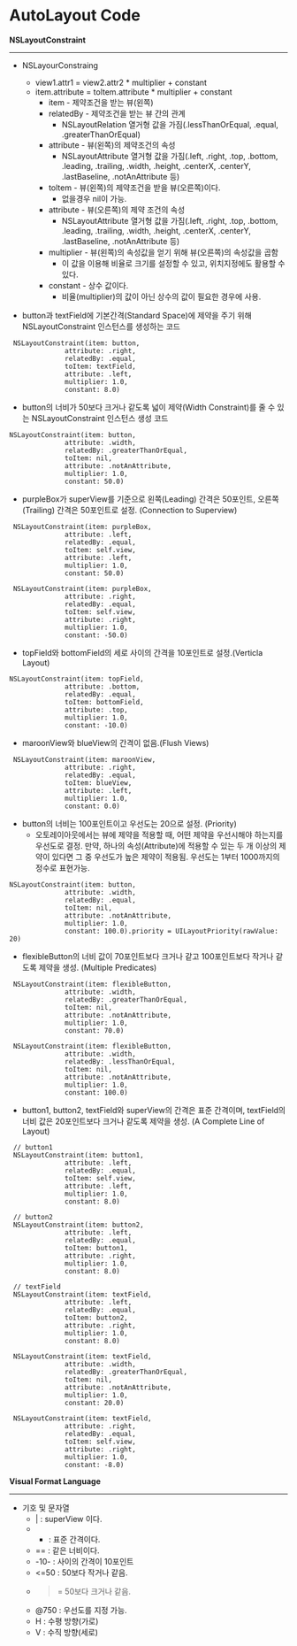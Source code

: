 # AutoLayout Code

**NSLayoutConstraint**

---

- NSLayourConstraing
    - view1.attr1 = view2.attr2 * multiplier + constant
    - item.attribute = toltem.attribute * multiplier + constant
        - item - 제약조건을 받는 뷰(왼쪽)
        - relatedBy - 제약조건을 받는 뷰 간의 관계
            - NSLayoutRelation 열거형 값을 가짐(.lessThanOrEqual, .equal, .greaterThanOrEqual)
        - attribute - 뷰(왼쪽)의 제약조건의 속성
            - NSLayoutAttribute 열거형 값을 가짐(.left, .right, .top, .bottom, .leading, .trailing, .width, .height, .centerX, .centerY, .lastBaseline, .notAnAttribute 등)
        - toltem - 뷰(왼쪽)의 제약조건을 받을 뷰(오른쪽)이다.
            - 없을경우 nil이 가능.
        - attribute - 뷰(오른쪽)의 제약 조건의 속성
            - NSLayoutAttribute 열거형 값을 가짐(.left, .right, .top, .bottom, .leading, .trailing, .width, .height, .centerX, .centerY, .lastBaseline, .notAnAttribute 등)
        - multiplier - 뷰(왼쪽)의 속성값을 얻기 위해 뷰(오른쪽)의 속성값을 곱함
            - 이 값을 이용해 비율로 크기를 설정할 수 있고, 위치지정에도 활용할 수 있다.
        - constant - 상수 값이다.
            - 비율(multiplier)의 값이 아닌 상수의 값이 필요한 경우에 사용.

- button과 textField에 기본간격(Standard Space)에 제약을 주기 위해 NSLayoutConstraint 인스턴스를 생성하는 코드

```
 NSLayoutConstraint(item: button,
 			  attribute: .right,
 			  relatedBy: .equal,
 			  toItem: textField,
 			  attribute: .left,
 			  multiplier: 1.0,
 			  constant: 8.0)
```

- button의 너비가 50보다 크거나 같도록 넓이 제약(Width Constraint)를 줄 수 있는 NSLayoutConstraint 인스턴스 생성 코드

```
NSLayoutConstraint(item: button,
 			  attribute: .width,
 			  relatedBy: .greaterThanOrEqual,
 			  toItem: nil,
 			  attribute: .notAnAttribute,
 			  multiplier: 1.0,
 			  constant: 50.0)
```

- purpleBox가 superView를 기준으로 왼쪽(Leading) 간격은 50포인트, 오른쪽(Trailing) 간격은 50포인트로 설정. (Connection to Superview)

```
 NSLayoutConstraint(item: purpleBox,
 			  attribute: .left,
 			  relatedBy: .equal,
 			  toItem: self.view,
 			  attribute: .left,
 			  multiplier: 1.0,
 			  constant: 50.0)

 NSLayoutConstraint(item: purpleBox,
 			  attribute: .right,
 			  relatedBy: .equal,
 			  toItem: self.view,
 			  attribute: .right,
 			  multiplier: 1.0,
 			  constant: -50.0)
```

- topField와 bottomField의 세로 사이의 간격을 10포인트로 설정.(Verticla Layout)

```
NSLayoutConstraint(item: topField,
 			  attribute: .bottom,
 			  relatedBy: .equal,
 			  toItem: bottomField,
 			  attribute: .top,
 			  multiplier: 1.0,
 			  constant: -10.0)
```

- maroonView와 blueView의 간격이 없음.(Flush Views)

```
 NSLayoutConstraint(item: maroonView,
 			  attribute: .right,
 			  relatedBy: .equal,
 			  toItem: blueView,
 			  attribute: .left,
 			  multiplier: 1.0,
 			  constant: 0.0)
```

- button의 너비는 100포인트이고 우선도는 20으로 설정. (Priority)
    - 오토레이아웃에서는 뷰에 제약을 적용할 때, 어떤 제약을 우선시해야 하는지를 우선도로 결정. 만약, 하나의 속성(Attribute)에 적용할 수 있는 두 개 이상의 제약이 있다면 그 중 우선도가 높은 제약이 적용됨. 우선도는 1부터 1000까지의 정수로 표현가능.

```
NSLayoutConstraint(item: button,
 			  attribute: .width,
 			  relatedBy: .equal,
 			  toItem: nil,
 			  attribute: .notAnAttribute,
 			  multiplier: 1.0,
 			  constant: 100.0).priority = UILayoutPriority(rawValue: 20)
```

- flexibleButton의 너비 값이 70포인트보다 크거나 같고 100포인트보다 작거나 같도록 제약을 생성. (Multiple Predicates)

```
 NSLayoutConstraint(item: flexibleButton,
 			  attribute: .width,
 			  relatedBy: .greaterThanOrEqual,
 			  toItem: nil,
 			  attribute: .notAnAttribute,
 			  multiplier: 1.0,
 			  constant: 70.0)

 NSLayoutConstraint(item: flexibleButton,
 			  attribute: .width,
 			  relatedBy: .lessThanOrEqual,
 			  toItem: nil,
 			  attribute: .notAnAttribute,
 			  multiplier: 1.0,
 			  constant: 100.0)
```

- button1, button2, textField와 superView의 간격은 표준 간격이며, textField의 너비 값은 20포인트보다 크거나 같도록 제약을 생성. (A Complete Line of Layout)

```
 // button1
 NSLayoutConstraint(item: button1,
 			  attribute: .left,
 			  relatedBy: .equal,
 			  toItem: self.view,
 			  attribute: .left,
 			  multiplier: 1.0,
 			  constant: 8.0)

 // button2
 NSLayoutConstraint(item: button2,
 			  attribute: .left,
 			  relatedBy: .equal,
 			  toItem: button1,
 			  attribute: .right,
 			  multiplier: 1.0,
 			  constant: 8.0)

 // textField
 NSLayoutConstraint(item: textField,
 			  attribute: .left,
 			  relatedBy: .equal,
 			  toItem: button2,
 			  attribute: .right,
 			  multiplier: 1.0,
 			  constant: 8.0)

 NSLayoutConstraint(item: textField,
 			  attribute: .width,
 			  relatedBy: .greaterThanOrEqual,
 			  toItem: nil,
 			  attribute: .notAnAttribute,
 			  multiplier: 1.0,
 			  constant: 20.0)

 NSLayoutConstraint(item: textField,
 			  attribute: .right,
 			  relatedBy: .equal,
 			  toItem: self.view,
 			  attribute: .right,
 			  multiplier: 1.0,
 			  constant: -8.0)
```

**Visual Format Language**

---

- 기호 및 문자열
    - | : superView 이다.
    - - : 표준 간격이다.
    - == : 같은 너비이다.
    - -10- : 사이의 간격이 10포인트
    - <=50 : 50보다 작거나 같음.
    - >= 50보다 크거나 같음.
    - @750 : 우선도를 지정 가능.
    - H : 수평 방향(가로)
    - V : 수직 방향(세로)